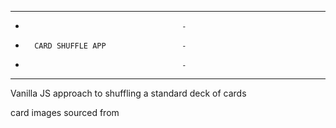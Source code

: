 ------------------------------------------
-                                        -
-       CARD SHUFFLE APP                 -
-                                        -
------------------------------------------

Vanilla JS approach to shuffling a standard deck of cards

card images sourced from 
